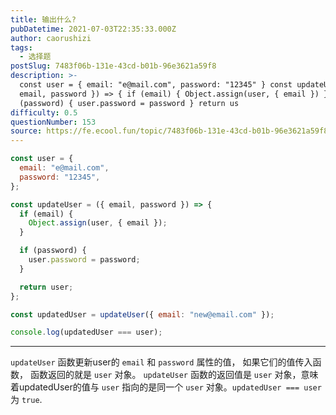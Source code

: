 ```yaml
---
title: 输出什么?
pubDatetime: 2021-07-03T22:35:33.000Z
author: caorushizi
tags:
  - 选择题
postSlug: 7483f06b-131e-43cd-b01b-96e3621a59f8
description: >-
  const user = { email: "e@mail.com", password: "12345" } const updateUser = ({
  email, password }) => { if (email) { Object.assign(user, { email }) } if
  (password) { user.password = password } return us
difficulty: 0.5
questionNumber: 153
source: https://fe.ecool.fun/topic/7483f06b-131e-43cd-b01b-96e3621a59f8
---
```


```javascript
const user = {
  email: "e@mail.com",
  password: "12345",
};

const updateUser = ({ email, password }) => {
  if (email) {
    Object.assign(user, { email });
  }

  if (password) {
    user.password = password;
  }

  return user;
};

const updatedUser = updateUser({ email: "new@email.com" });

console.log(updatedUser === user);
```

---

`updateUser` 函数更新user的 `email` 和 `password` 属性的值， 如果它们的值传入函数， 函数返回的就是 `user` 对象。 `updateUser` 函数的返回值是 `user` 对象，意味着updatedUser的值与 `user` 指向的是同一个 `user` 对象。`updatedUser === user` 为 `true`.
